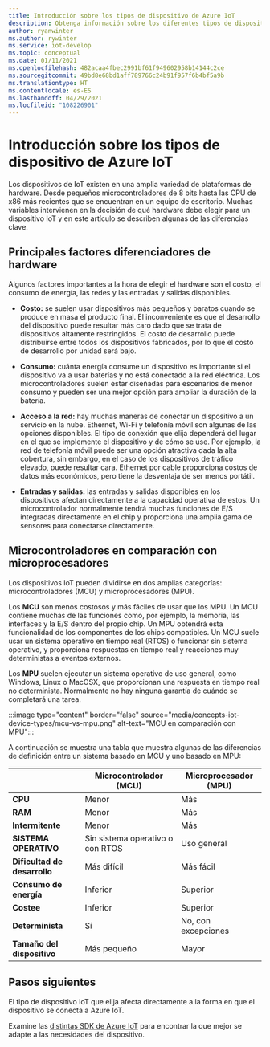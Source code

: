 ```yaml
---
title: Introducción sobre los tipos de dispositivo de Azure IoT
description: Obtenga información sobre los diferentes tipos de dispositivos compatibles con Azure IoT y las herramientas disponibles.
author: ryanwinter
ms.author: rywinter
ms.service: iot-develop
ms.topic: conceptual
ms.date: 01/11/2021
ms.openlocfilehash: 482acaa4fbec2991bf61f949602958b14144c2ce
ms.sourcegitcommit: 49bd8e68bd1aff789766c24b91f957f6b4bf5a9b
ms.translationtype: HT
ms.contentlocale: es-ES
ms.lasthandoff: 04/29/2021
ms.locfileid: "108226901"
---
```

# <a name="overview-of-azure-iot-device-types"></a>Introducción sobre los tipos de dispositivo de Azure IoT
Los dispositivos de IoT existen en una amplia variedad de plataformas de hardware. Desde pequeños microcontroladores de 8 bits hasta las CPU de x86 más recientes que se encuentran en un equipo de escritorio. Muchas variables intervienen en la decisión de qué hardware debe elegir para un dispositivo IoT y en este artículo se describen algunas de las diferencias clave.

## <a name="key-hardware-differentiators"></a>Principales factores diferenciadores de hardware
Algunos factores importantes a la hora de elegir el hardware son el costo, el consumo de energía, las redes y las entradas y salidas disponibles.

* **Costo:** se suelen usar dispositivos más pequeños y baratos cuando se produce en masa el producto final. El inconveniente es que el desarrollo del dispositivo puede resultar más caro dado que se trata de dispositivos altamente restringidos. El costo de desarrollo puede distribuirse entre todos los dispositivos fabricados, por lo que el costo de desarrollo por unidad será bajo.

* **Consumo:** cuánta energía consume un dispositivo es importante si el dispositivo va a usar baterías y no está conectado a la red eléctrica. Los microcontroladores suelen estar diseñadas para escenarios de menor consumo y pueden ser una mejor opción para ampliar la duración de la batería.

* **Acceso a la red:** hay muchas maneras de conectar un dispositivo a un servicio en la nube. Ethernet, Wi-Fi y telefonía móvil son algunas de las opciones disponibles. El tipo de conexión que elija dependerá del lugar en el que se implemente el dispositivo y de cómo se use. Por ejemplo, la red de telefonía móvil puede ser una opción atractiva dada la alta cobertura, sin embargo, en el caso de los dispositivos de tráfico elevado, puede resultar cara. Ethernet por cable proporciona costos de datos más económicos, pero tiene la desventaja de ser menos portátil.

* **Entradas y salidas:** las entradas y salidas disponibles en los dispositivos afectan directamente a la capacidad operativa de estos. Un microcontrolador normalmente tendrá muchas funciones de E/S integradas directamente en el chip y proporciona una amplia gama de sensores para conectarse directamente.

## <a name="microcontrollers-vs-microprocessors"></a>Microcontroladores en comparación con microprocesadores
Los dispositivos IoT pueden dividirse en dos amplias categorías: microcontroladores (MCU) y microprocesadores (MPU).

Los **MCU** son menos costosos y más fáciles de usar que los MPU. Un MCU contiene muchas de las funciones como, por ejemplo, la memoria, las interfaces y la E/S dentro del propio chip. Un MPU obtendrá esta funcionalidad de los componentes de los chips compatibles. Un MCU suele usar un sistema operativo en tiempo real (RTOS) o funcionar sin sistema operativo, y proporciona respuestas en tiempo real y reacciones muy deterministas a eventos externos.

Los **MPU** suelen ejecutar un sistema operativo de uso general, como Windows, Linux o MacOSX, que proporcionan una respuesta en tiempo real no determinista. Normalmente no hay ninguna garantía de cuándo se completará una tarea. 

:::image type="content" border="false" source="media/concepts-iot-device-types/mcu-vs-mpu.png" alt-text="MCU en comparación con MPU":::

A continuación se muestra una tabla que muestra algunas de las diferencias de definición entre un sistema basado en MCU y uno basado en MPU:

||Microcontrolador (MCU)|Microprocesador (MPU)|
|-|-|-|
|**CPU**| Menor | Más |
|**RAM**| Menor | Más |
|**Intermitente**| Menor | Más |
|**SISTEMA OPERATIVO**| Sin sistema operativo o con RTOS | Uso general |
|**Dificultad de desarrollo**| Más difícil | Más fácil |
|**Consumo de energía**| Inferior | Superior |
|**Costee**| Inferior | Superior |
|**Determinista**| Sí | No, con excepciones |
|**Tamaño del dispositivo**| Más pequeño | Mayor |

## <a name="next-steps"></a>Pasos siguientes
El tipo de dispositivo IoT que elija afecta directamente a la forma en que el dispositivo se conecta a Azure IoT.

Examine las [distintas SDK de Azure IoT](about-iot-sdks.md) para encontrar la que mejor se adapte a las necesidades del dispositivo.
